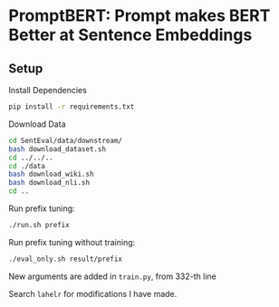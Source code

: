 # PromptBERT: Prompt makes BERT Better at Sentence Embeddings

## Setup
Install Dependencies

``` sh
pip install -r requirements.txt
```

Download Data

``` sh
cd SentEval/data/downstream/
bash download_dataset.sh
cd ../../..
cd ./data
bash download_wiki.sh
bash download_nli.sh
cd ..
```

Run prefix tuning:

``` sh
./run.sh prefix
```

Run prefix tuning without training:

``` sh
./eval_only.sh result/prefix
```

New arguments are added in `train.py`, from 332-th line

Search `lahelr` for modifications I have made.
